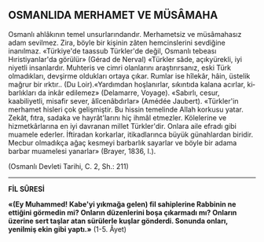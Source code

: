 ## OSMANLIDA MERHAMET VE MÜSÂMAHA

Osmanlı ahlâkının temel unsurlarındandır. Merhametsiz ve müsâmahasız adam sevilmez. Zira, böyle bir kişinin zâten hemcinslerini sevdiği­ne inanılmaz. «Türkiye'de taassub Türkler'de değil, Osmanlı tebeası Hıristiyanlar'da görülür» (Gérad de Nerval) «Türkler sâde, açıkyürekli, iyi niyetli insanlardır. Muhteris ve cimri olanla­rını araştırırsanız, eski Türk olmadıkları, dev­şirme oldukları ortaya çıkar. Rumlar ise hîlekâr, hâin, üstelik mağrur bir ırktır.. (Du Loir).«Yar­dımdan hoşlanırlar, sıkıntıda kalana acırlar, ki­barlıkları da inkâr edilemez» (Delamarre, Voya­ge). «Sabırlı, cesur, kaabiliyetli, misafir sever, âlîcenâbdırlar» (Amédée Jaubert). «Türkler'in merhamet hisleri çok gelişmiştir. Bu hissin te­melinde Allah korkusu yatar. Zekât, fıtra, sada­ka ve hayrât'larını hiç ihmâl etmezler. Köleleri­ne ve hizmetkârlarına en iyi davranan millet Türkler'dir. Onlara aile efradı gibi muamele eder­ler. İftiradan korkarlar, itikadlarınca büyük günahlardan biridir. Mecbur olmadıkça ağaç kes­meyi barbarlık sayarlar ve böyle bir adama barbar muamelesi yanarlar» (Brayer, 1836, I.).

(Osmanlı Devleti Tarihi, C. 2, Sh.: 211)

<hr>

**FİL SÛRESİ**

**«(Ey Muhammed! Kabe'yi yıkmağa gelen) fil sahiplerine Rabbinin ne ettiğini görmedin mi? Onların düzenlerini boşa çıkarmadı mı? Onların üzerine sert taşlar atan sürülerle kuşlar gönderdi. Sonunda onları, yenilmiş ekin gibi yaptı.»** (1-5. Âyet)
